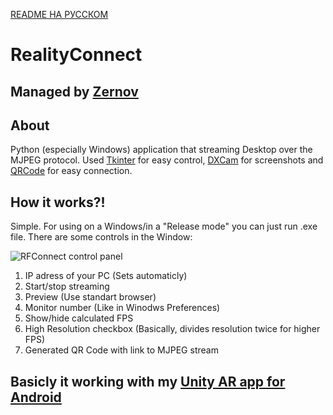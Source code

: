 [README НА РУССКОМ](./READMERUS.md)
# RealityConnect
## Managed by [Zernov](https://www.youtube.com/@zernovtech)

## About
Python (especially Windows) application that streaming Desktop over the MJPEG protocol. 
Used [Tkinter](https://docs.python.org/3/library/tkinter.html) for easy control, [DXCam](https://github.com/ra1nty/DXcam) for screenshots and [QRCode](https://pypi.org/project/qrcode/) for easy connection.

## How it works?!

Simple. For using on a Windows/in a "Release mode" you can just run .exe file. There are some controls in the Window:

![RFConnect control panel](https://github.com/user-attachments/assets/b5c59837-13c6-4216-ace1-280b9056b6a4)
1. IP adress of your PC (Sets automaticly)
2. Start/stop streaming
3. Preview (Use standart browser)
4. Monitor number (Like in Winodws Preferences)
5. Show/hide calculated FPS
6. High Resolution checkbox (Basically, divides resolution twice for higher FPS)
7. Generated QR Code with link to MJPEG stream

## Basicly it working with my [Unity AR app for Android](https://github.com/ZernovTechno/AR)
